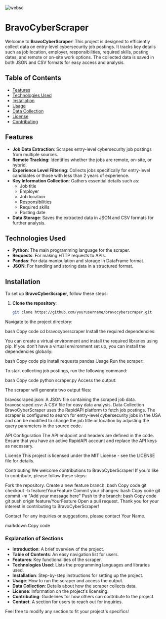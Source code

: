 ![websc](https://github.com/user-attachments/assets/647b4afc-eabf-4f70-9950-56c3c99b568d)


# BravoCyberScraper

Welcome to **BravoCyberScraper**! This project is designed to efficiently collect data on entry-level cybersecurity job postings. It tracks key details such as job location, employer, responsibilities, required skills, posting dates, and remote or on-site work options. The collected data is saved in both JSON and CSV formats for easy access and analysis.

## Table of Contents

- [Features](#features)
- [Technologies Used](#technologies-used)
- [Installation](#installation)
- [Usage](#usage)
- [Data Collection](#data-collection)
- [License](#license)
- [Contributing](#contributing)

## Features

- **Job Data Extraction**: Scrapes entry-level cybersecurity job postings from multiple sources.
- **Remote Tracking**: Identifies whether the jobs are remote, on-site, or hybrid.
- **Experience Level Filtering**: Collects jobs specifically for entry-level candidates or those with less than 2 years of experience.
- **Key Information Collection**: Gathers essential details such as:
  - Job title
  - Employer
  - Job location
  - Responsibilities
  - Required skills
  - Posting date
- **Data Storage**: Saves the extracted data in JSON and CSV formats for further analysis.

## Technologies Used

- **Python**: The main programming language for the scraper.
- **Requests**: For making HTTP requests to APIs.
- **Pandas**: For data manipulation and storage in DataFrame format.
- **JSON**: For handling and storing data in a structured format.

## Installation

To set up **BravoCyberScraper**, follow these steps:

1. **Clone the repository**:

   ```bash
   git clone https://github.com/yourusername/bravocyberscraper.git
Navigate to the project directory:

bash
Copy code
cd bravocyberscraper
Install the required dependencies:

You can create a virtual environment and install the required libraries using pip. If you don't have a virtual environment set up, you can install the dependencies globally:

bash
Copy code
pip install requests pandas
Usage
Run the scraper:

To start collecting job postings, run the following command:

bash
Copy code
python scraper.py
Access the output:

The scraper will generate two output files:

bravoscraped.json: A JSON file containing the scraped job data.
bravoscraped.csv: A CSV file for easy data analysis.
Data Collection
BravoCyberScraper uses the RapidAPI platform to fetch job postings. The scraper is configured to search for entry-level cybersecurity jobs in the USA and can be modified to change the job title or location by adjusting the query parameters in the source code.

API Configuration
The API endpoint and headers are defined in the code. Ensure that you have an active RapidAPI account and replace the API keys as necessary.

License
This project is licensed under the MIT License - see the LICENSE file for details.

Contributing
We welcome contributions to BravoCyberScraper! If you'd like to contribute, please follow these steps:

Fork the repository.
Create a new feature branch:
bash
Copy code
git checkout -b feature/YourFeature
Commit your changes:
bash
Copy code
git commit -m "Add your message here"
Push to the branch:
bash
Copy code
git push origin feature/YourFeature
Open a pull request.
Thank you for your interest in contributing to BravoCyberScraper!

Contact
For any inquiries or suggestions, please contact Your Name.

markdown
Copy code

### Explanation of Sections

- **Introduction**: A brief overview of the project.
- **Table of Contents**: An easy navigation list for users.
- **Features**: Key functionalities of the scraper.
- **Technologies Used**: Lists the programming languages and libraries used.
- **Installation**: Step-by-step instructions for setting up the project.
- **Usage**: How to run the scraper and access the output.
- **Data Collection**: Details about how the scraper collects data.
- **License**: Information on the project's licensing.
- **Contributing**: Guidelines for how others can contribute to the project.
- **Contact**: A section for users to reach out for inquiries.

Feel free to modify any section to fit your project's specifics!






